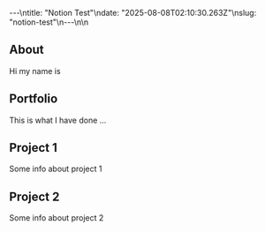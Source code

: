 ---\ntitle: "Notion Test"\ndate: "2025-08-08T02:10:30.263Z"\nslug: "notion-test"\n---\n\n
## About

Hi my name is


## Portfolio

This is what I have done …


## Project 1

Some info about project 1


## Project 2

Some info about project 2

